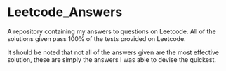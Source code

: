 # Leetcode_Answers

A repository containing my answers to questions on Leetcode. All of the solutions given pass 100% of the tests provided on Leetcode.

It should be noted that not all of the answers given are the most effective solution, these are simply the answers I was able to devise the quickest.
